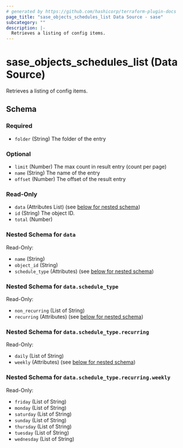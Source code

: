 ```yaml
---
# generated by https://github.com/hashicorp/terraform-plugin-docs
page_title: "sase_objects_schedules_list Data Source - sase"
subcategory: ""
description: |-
  Retrieves a listing of config items.
---
```


# sase_objects_schedules_list (Data Source)

Retrieves a listing of config items.



<!-- schema generated by tfplugindocs -->
## Schema

### Required

- `folder` (String) The folder of the entry

### Optional

- `limit` (Number) The max count in result entry (count per page)
- `name` (String) The name of the entry
- `offset` (Number) The offset of the result entry

### Read-Only

- `data` (Attributes List) (see [below for nested schema](#nestedatt--data))
- `id` (String) The object ID.
- `total` (Number)

<a id="nestedatt--data"></a>
### Nested Schema for `data`

Read-Only:

- `name` (String)
- `object_id` (String)
- `schedule_type` (Attributes) (see [below for nested schema](#nestedatt--data--schedule_type))

<a id="nestedatt--data--schedule_type"></a>
### Nested Schema for `data.schedule_type`

Read-Only:

- `non_recurring` (List of String)
- `recurring` (Attributes) (see [below for nested schema](#nestedatt--data--schedule_type--recurring))

<a id="nestedatt--data--schedule_type--recurring"></a>
### Nested Schema for `data.schedule_type.recurring`

Read-Only:

- `daily` (List of String)
- `weekly` (Attributes) (see [below for nested schema](#nestedatt--data--schedule_type--recurring--weekly))

<a id="nestedatt--data--schedule_type--recurring--weekly"></a>
### Nested Schema for `data.schedule_type.recurring.weekly`

Read-Only:

- `friday` (List of String)
- `monday` (List of String)
- `saturday` (List of String)
- `sunday` (List of String)
- `thursday` (List of String)
- `tuesday` (List of String)
- `wednesday` (List of String)


